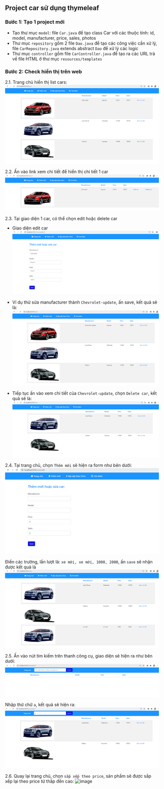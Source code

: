 ## Project car sử dụng thymeleaf
### Bước 1: Tạo 1 project mới
+ Tạo thư mục `model`: file `Car.java` để tạo class Car với các thuộc tính: id, model, manufacturer, price, sales, photos
+ Thư mục `repository` gồm 2 file `Dao.java` để tạo các công việc cần xử lý, file `CarRepository.java` extends abstract `Dao` để xử lý các logic
+ Thư mục `controller` gồm file `CarController.java` để tạo ra các URL trả về file HTML ở thư mục `resources/templates`
### Bước 2: Check hiển thị trên web
2.1. Trang chủ hiển thị list cars:
![image](imagesReadme/home.PNG)

2.2. Ấn vào link xem chi tiết để hiển thị chi tiết 1 car
![image](imagesReadme/car.PNG)

2.3. Tại giao diện 1 car, có thể chọn edit hoặc delete car
+ Giao diện edit car
![image](imagesReadme/edit.PNG)

+ Ví dụ thử sửa manufacturer thành `Chevrolet-update`, ấn save, kết quả sẽ là:
![image](imagesReadme/resultEdit.PNG)

+ Tiếp tục ấn vào xem chi tiết của `Chevrolet-update`, chọn `Delete car`, kết quả sẽ là:
![image](imagesReadme/resultDelete.PNG)

2.4. Tại trang chủ, chọn `Thêm mới` sẽ hiện ra form như bên dưới:
![image](imagesReadme/add.PNG)

Điền các trường, lần lượt là: `xe mới, xe mới, 1000, 2000`, ấn `save` sẽ nhận được kết quả là
![image](imagesReadme/resultAdd.PNG)

2.5. Ấn vào nút tìm kiếm trên thanh công cụ, giao diện sẽ hiện ra như bên dưới:
![image](imagesReadme/search.PNG)

Nhập thử chữ `a`, kết quả sẽ hiện ra:
![image](imagesReadme/searchResult.PNG)

2.6. Quay lại trang chủ, chọn `sắp xếp theo price`, sản phẩm sẽ được sắp xếp lại theo price từ thấp đến cao:
![image](imagesReadme/resultPrice.PNG)